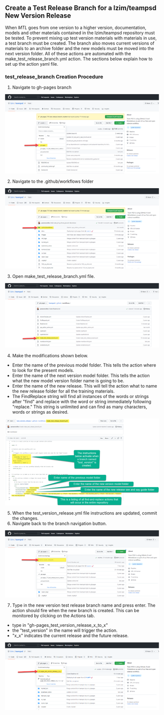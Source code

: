 ## Create a Test Release Branch for a lzim/teampsd New Version Release

When _MTL_ goes from one version to a higher version, documentation, models and other materials contained in the lzim/teampsd repository must be tested. To prevent mixing up test version materials with materials in use, a test branch must be created.  The branch also moves current versions of materials to an archive folder and the
new models must be moved into the next version folder. All of these actions are automated with the make_test_release_branch.yml action. The sections below explain how to set up the action yaml file.

### test_release_branch Creation Procedure

1. Navigate to gh-pages branch

<img src = "https://github.com/lzim/teampsd/blob/gh-pages/images/nav_gh-pages.png?raw=true">

2. Navigate to the .github/workflows folder

<img src = "https://github.com/lzim/teampsd/blob/gh-pages/images/nav_github_workflows.png?raw=true">

3. Open make_test_release_branch.yml file.

<img src = "https://github.com/lzim/teampsd/blob/gh-pages/images/open_make_test_release_branch_yaml.png?raw=true">

4. Make the modifications shown below.
  - Enter the name of the previous model folder. This tells the action where to look for the present models.
  - Enter the name of the next version model folder. This tells the action what the new model version folder name is going to be.
  - Enter the name of the new release.  This will tell the action what to name the new release folder for all the training materials.
  - The FindReplace string will find all instances of the words or strings after "find" and replace with the word or string immediately following "replace."  This string is unlimited and can find as many characters, words or strings as desired.

<img src = "https://github.com/lzim/teampsd/blob/gh-pages/images/make_test_release_branch.png?raw=true">

5. When the test_version_release.yml file instructions are updated, commit the changes.
6. Navigate back to the branch navigation button.

<img src = "https://github.com/lzim/teampsd/blob/gh-pages/images/nav_find_create_branch.png?raw=true">

7. Type in the new version test release branch name and press enter. The action should fire when the new branch is created. This can be monitored by clicking on the Actions tab.
- type in "gh-pages_test_version_release_x_to_x"
- the "test_version" in the name will trigger the action.
- "x_x" indicates the current release and the future release.

<img src = "https://github.com/lzim/teampsd/blob/gh-pages/images/enter_test_version_release_branch_name.png?raw=true">
